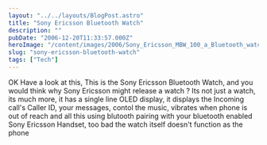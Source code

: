 ```yaml
---
layout: "../../layouts/BlogPost.astro"
title: "Sony Ericsson Bluetooth Watch"
description: ""
pubDate: "2006-12-20T11:33:57.000Z"
heroImage: "/content/images/2006/Sony_Ericsson_MBW_100_a_Bluetooth_watch__large.jpg"
slug: "sony-ericsson-bluetooth-watch"
tags: ["Tech"]
---
```


OK Have a look at this, This is the Sony Ericsson Bluetooth Watch, and you would think why Sony Ericsson might release a watch ? Its not just a watch, its much more, it has a single line OLED display, it displays the Incoming call's Caller ID, your messages, contol the music, vibrates when phone is out of reach and all this using blutooth pairing with your bluetooth enabled Sony Ericsson Handset, too bad the watch itself doesn't function as the phone

